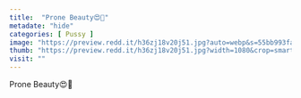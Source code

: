 ```yaml
---
title:  "Prone Beauty😍🍑"
metadate: "hide"
categories: [ Pussy ]
image: "https://preview.redd.it/h36zj18v20j51.jpg?auto=webp&s=55bb993fa6faa0387ececb57ddd541a5c229596c"
thumb: "https://preview.redd.it/h36zj18v20j51.jpg?width=1080&crop=smart&auto=webp&s=720dbc14601f8d615855a43aef483b00ab15d7b5"
visit: ""
---
```

Prone Beauty😍🍑
